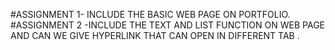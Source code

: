 #ASSIGNMENT 1- INCLUDE THE BASIC WEB PAGE ON PORTFOLIO.
#ASSIGNMENT 2 -INCLUDE THE TEXT AND LIST FUNCTION ON WEB PAGE AND CAN WE GIVE HYPERLINK THAT CAN OPEN IN DIFFERENT TAB .
